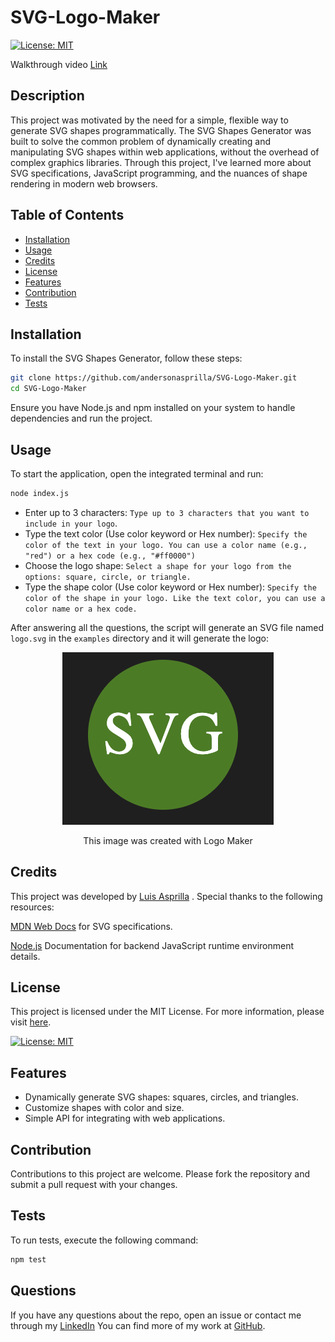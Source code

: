 # SVG-Logo-Maker

[![License: MIT](https://img.shields.io/badge/License-MIT-yellow.svg)](https://opensource.org/licenses/MIT)

Walkthrough video [Link](https://app.screencastify.com/v3/watch/tTmQhy9UIGRwrGamKkdh)

## Description

This project was motivated by the need for a simple, flexible way to generate SVG shapes programmatically. The SVG Shapes Generator was built to solve the common problem of dynamically creating and manipulating SVG shapes within web applications, without the overhead of complex graphics libraries. Through this project, I've learned more about SVG specifications, JavaScript programming, and the nuances of shape rendering in modern web browsers.

## Table of Contents

- [Installation](#installation)
- [Usage](#usage)
- [Credits](#credits)
- [License](#license)
- [Features](#features)
- [Contribution](#contribution)
- [Tests](#tests)


## Installation

To install the SVG Shapes Generator, follow these steps:
```sh
git clone https://github.com/andersonasprilla/SVG-Logo-Maker.git
cd SVG-Logo-Maker
```
Ensure you have Node.js and npm installed on your system to handle dependencies and run the project.

## Usage

To start the application, open the integrated terminal and run:
```sh
node index.js
```

* Enter up to 3 characters: `Type up to 3 characters that you want to include in your logo`.
* Type the text color (Use color keyword or Hex number): `Specify the color of the text in your logo. You can use a color name (e.g., "red") or a hex code (e.g., "#ff0000")`
* Choose the logo shape: `Select a shape for your logo from the options: square, circle, or triangle.`
* Type the shape color (Use color keyword or Hex number): `Specify the color of the shape in your logo. Like the text color, you can use a color name or a hex code.`

After answering all the questions, the script will generate an SVG file named `logo.svg` in the `examples` directory and it will generate the logo:

<div align="center">
  <img src="./assets/logo.png">
  <p>This image was created with Logo Maker</p>
</div>




## Credits

This project was developed by [Luis Asprilla](https://www.linkedin.com/in/andersonasprilla/) . Special thanks to the following resources:

[MDN Web Docs](https://developer.mozilla.org/en-US/docs/Web/SVG) for SVG specifications.

[Node.js](https://nodejs.org/en/learn/getting-started/introduction-to-nodejs) Documentation for backend JavaScript runtime environment details.

## License
This project is licensed under the MIT License. For more information, please visit [here](https://opensource.org/licenses/MIT).

[![License: MIT](https://img.shields.io/badge/License-MIT-yellow.svg)](https://opensource.org/licenses/MIT)
 
## Features

* Dynamically generate SVG shapes: squares, circles, and triangles.
* Customize shapes with color and size.
* Simple API for integrating with web applications.

## Contribution

Contributions to this project are welcome. Please fork the repository and submit a pull request with your changes.

## Tests

To run tests, execute the following command:

```sh
npm test
```
## Questions

If you have any questions about the repo, open an issue or contact me through my [LinkedIn](https://www.linkedin.com/in/andersonasprilla/) You can find more of my work at [GitHub](https://github.com/andersonasprilla).




